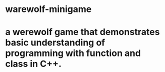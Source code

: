 # warewolf-minigame

# a werewolf game that demonstrates basic understanding of programming with function and class in C++.

